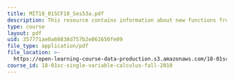 ```yaml
---
title: MIT18_01SCF10_Ses53a.pdf
description: This resource contains information about new functions from old.
type: course
layout: pdf
uid: 357771ae0a60838d757b2e062650fe09
file_type: application/pdf
file_location: >-
  https://open-learning-course-data-production.s3.amazonaws.com/18-01sc-single-variable-calculus-fall-2010/357771ae0a60838d757b2e062650fe09_MIT18_01SCF10_Ses53a.pdf
course_id: 18-01sc-single-variable-calculus-fall-2010
---
```

